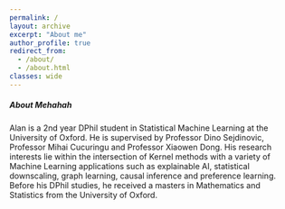 ```yaml
---
permalink: /
layout: archive
excerpt: "About me"
author_profile: true
redirect_from: 
  - /about/
  - /about.html
classes: wide
---
```


##### About Mehahah
Alan is a 2nd year DPhil student in Statistical Machine Learning at the University of Oxford. He is supervised by Professor Dino Sejdinovic, Professor Mihai Cucuringu and Professor Xiaowen Dong. His research interests lie within the intersection of Kernel methods with a variety of Machine Learning applications such as explainable AI, statistical downscaling, graph learning, causal inference and preference learning. Before his DPhil studies, he received a masters in Mathematics and Statistics from the University of Oxford.


